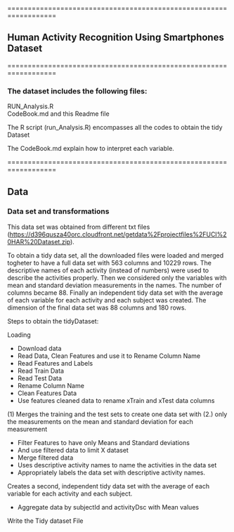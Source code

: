 ==================================================================

## Human Activity Recognition Using Smartphones Dataset

==================================================================

### The dataset includes the following files:

RUN_Analysis.R  
CodeBook.md 
and this Readme file 

The R script (run_Analysis.R) encompasses all the codes to obtain the tidy Dataset

The CodeBook.md explain how to interpret each variable.

==================================================================

## Data

### Data set and transformations 

This data set was obtained from different txt files (https://d396qusza40orc.cloudfront.net/getdata%2Fprojectfiles%2FUCI%20HAR%20Dataset.zip).

To obtain a tidy data set, all the downloaded files were loaded and merged togheter to have a full data set with 563 columns and 10229 rows. 
The descriptive names of each activity (instead of numbers) were used to describe the 
activities properly. Then we considered only the variables with mean and 
standard deviation measurements in the names. The number 
of columns became 88. 
Finally an independent tidy data set with the average of each variable for each 
activity and each subject was created. The dimension of the final data set was 88 columns and 
180 rows. 

Steps to obtain the tidyDataset:

Loading
* Download data
* Read Data, Clean Features and use it to Rename Column Name
* Read Features and Labels
* Read Train Data
* Read Test Data
* Rename Column Name
* Clean Features Data
* Use features cleaned data to rename xTrain and xTest data columns

(1) Merges the training and the test sets to create one data set with (2.) only the measurements on the mean and standard deviation for each measurement
* Filter Features to have only Means and Standard deviations
* And use filtered data to limit X dataset
* Merge filtered data
* Uses descriptive activity names to name the activities in the data set
* Appropriately labels the data set with descriptive activity names. 

Creates a second, independent tidy data set with the average of each variable for each activity and each subject. 
* Aggregate data by subjectId and activityDsc with Mean values

Write the Tidy dataset File

